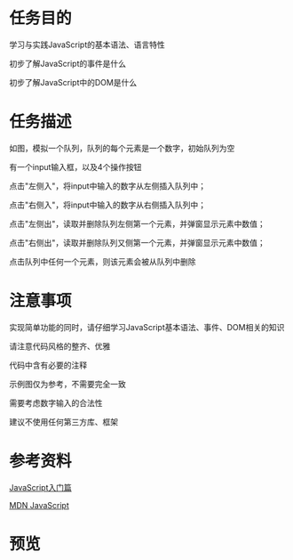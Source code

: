 # 任务目的

学习与实践JavaScript的基本语法、语言特性

初步了解JavaScript的事件是什么

初步了解JavaScript中的DOM是什么

# 任务描述

如图，模拟一个队列，队列的每个元素是一个数字，初始队列为空

有一个input输入框，以及4个操作按钮

点击"左侧入"，将input中输入的数字从左侧插入队列中；

点击"右侧入"，将input中输入的数字从右侧插入队列中；

点击"左侧出"，读取并删除队列左侧第一个元素，并弹窗显示元素中数值；

点击"右侧出"，读取并删除队列又侧第一个元素，并弹窗显示元素中数值；

点击队列中任何一个元素，则该元素会被从队列中删除

# 注意事项

实现简单功能的同时，请仔细学习JavaScript基本语法、事件、DOM相关的知识

请注意代码风格的整齐、优雅

代码中含有必要的注释

示例图仅为参考，不需要完全一致

需要考虑数字输入的合法性

建议不使用任何第三方库、框架

# 参考资料

[JavaScript入门篇](http://www.imooc.com/learn/36)

[MDN JavaScript](https://developer.mozilla.org/zh-CN/docs/Web/JavaScript)

# 预览


